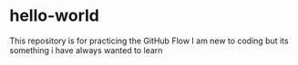 # hello-world
This repository is for practicing the GitHub Flow
I am new to coding but its something i have always wanted to learn
